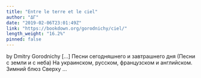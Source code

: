 ```yaml
---
title: "Entre le terre et le ciel"
author: "ΔΓ"
date: "2019-02-06T23:01:49Z"
link: "https://bookdown.org/gorodnichy/ciel/"
length_weight: "16.2%"
pinned: false
---
```


by Dmitry Gorodnichy [...] Песни сегодняшнего и завтрашнего дня (Песни с земли и с неба) На украинском, русском, французском и английском. Зимний блюз Сверху ...
